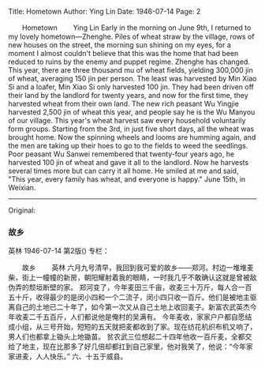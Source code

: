 Title: Hometown
Author: Ying Lin
Date: 1946-07-14
Page: 2

　　Hometown
　　Ying Lin
    Early in the morning on June 9th, I returned to my lovely hometown—Zhenghe. Piles of wheat straw by the village, rows of new houses on the street, the morning sun shining on my eyes, for a moment I almost couldn't believe that this was the home that had been reduced to ruins by the enemy and puppet regime.
    Zhenghe has changed. This year, there are three thousand mu of wheat fields, yielding 300,000 jin of wheat, averaging 150 jin per person. The least was harvested by Min Xiao Si and a loafer, Min Xiao Si only harvested 100 jin. They had been driven off their land by the landlord for twenty years, and now for the first time, they harvested wheat from their own land. The new rich peasant Wu Yingjie harvested 2,500 jin of wheat this year, and people say he is the Wu Manyou of our village.
    This year's wheat harvest saw every household voluntarily form groups. Starting from the 3rd, in just five short days, all the wheat was brought home. Now the spinning wheels and looms are humming again, and the men are taking up their hoes to go to the fields to weed the seedlings.
    Poor peasant Wu Sanwei remembered that twenty-four years ago, he harvested 100 jin of wheat and gave it all to the landlord. Now he harvests several times more but can carry it all home. He smiled at me and said, "This year, every family has wheat, and everyone is happy."
                                                    June 15th, in Weixian.



<hr /> 

Original: 


### 故乡
英林
1946-07-14
第2版()
专栏：

　　故乡
　　英林
    六月九号清早，我回到我可爱的故乡——郑河。村边一堆堆麦柴，街上一幢幢的新房，朝阳耀射着我的眼睛，一时我几乎不敢确认这就是曾被敌伪弄的颓垣断壁的家。
    郑河变了，今年麦田三千亩，收麦三十万斤，每人合一百五十斤，收得最少的是闵小四和一个二流子，闵小四只收一百斤。他们是被地主驱离自己的土地已二十年了，如今第一次又从自己土地上收回麦子。新富农武英杰今年收麦二千五百斤，人们都说他是俺村的吴满有。
    今年麦收，家家户户都自愿结成小组，从三号开始，短短的五天就把麦都收到了家。现在纺花机织布机又响了，男人们也都拿上锄头上地锄苗。
    贫农武三位想起二十四年他收一百斤麦，全都交给了地主，现在比那多了好几倍却都扛到自己家里，他对我笑了，他说：“今年家家进麦，人人快乐。”
                                                    六、十五于威县。
